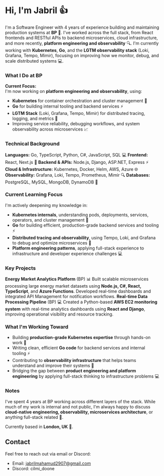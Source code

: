 # Hi, I'm Jabril 👍
I'm a Software Engineer with 4 years of experience building and maintaining production systems at **BP** 💼.
I've worked across the full stack, from React frontends and RESTful APIs to backend microservices, cloud infrastructure, and more recently, **platform engineering and observability** 🔍.
I'm currently working with **Kubernetes**, **Go**, and the **LGTM observability stack** (Loki, Grafana, Tempo, Mimir), focusing on improving how we monitor, debug, and scale distributed systems 💻.

### What I Do at BP
**Current Focus:**  
I'm now working on **platform engineering and observability**, using:
- **Kubernetes** for container orchestration and cluster management 🚀
- **Go** for building internal tooling and backend services ⚡️
- **LGTM Stack** (Loki, Grafana, Tempo, Mimir) for distributed tracing, logging, and metrics 🔎
- Improving service reliability, debugging workflows, and system observability across microservices 📈

### Technical Background
**Languages:** Go, TypeScript, Python, C#, JavaScript, SQL 💻
**Frontend:** React, Next.js 🚀
**Backend & APIs:** Node.js, Django, ASP.NET, Express ⚡️
**Cloud & Infrastructure:** Kubernetes, Docker, Helm, AWS, Azure 🌐
**Observability:** Grafana, Loki, Tempo, Prometheus, Mimir 🔍
**Databases:** PostgreSQL, MySQL, MongoDB, DynamoDB 💾

### Current Learning Focus
I'm actively deepening my knowledge in:
- **Kubernetes internals**, understanding pods, deployments, services, operators, and cluster management 🤔
- **Go** for building efficient, production-grade backend services and tooling ⚡️
- **Distributed tracing and observability**, using Tempo, Loki, and Grafana to debug and optimize microservices 🔎
- **Platform engineering patterns**, applying full-stack experience to infrastructure and developer experience challenges 💻

### Key Projects
**Energy Market Analytics Platform** (BP) 📊
Built scalable microservices processing large energy market datasets using **Node.js, C#, React, TypeScript**, and **Azure Functions**. Developed real-time dashboards and integrated API Management for notification workflows.
**Real-time Data Processing Pipeline** (BP) 💻
Created a Python-based **AWS EC2 monitoring system** with real-time analytics dashboards using **React and Django**, improving operational visibility and resource tracking.

### What I'm Working Toward
- Building **production-grade Kubernetes expertise** through hands-on work 🚀
- Writing clean, efficient **Go code** for backend services and internal tooling ⚡️
- Contributing to **observability infrastructure** that helps teams understand and improve their systems 🔎
- Bridging the gap between **product engineering and platform engineering** by applying full-stack thinking to infrastructure problems 💻

### Notes
I've spent 4 years at BP working across different layers of the stack. While much of my work is internal and not public, I'm always happy to discuss **cloud-native engineering, observability, microservices architecture**, or anything full-stack related 🤔.

Currently based in **London, UK** 👋.

## Contact
Feel free to reach out via email or Discord:
- Email: jabrilmahamud2907@gmail.com
- Discord: cilmi_doone
